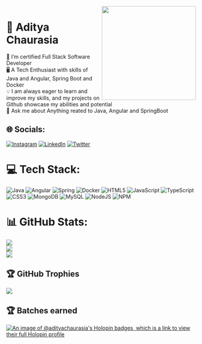 <img src="https://res.cloudinary.com/dduwkdctl/image/upload/v1672908980/Chaurasiaaditya.in/stickers%20github/ship_yd0kri_tpz0sf.jpg" width="250px" align="right">


# 💫 Aditya Chaurasia



🚀 I’m certified Full Stack Software Developer<br>
🖥️ A Tech Enthusiast with skills of Java and Angular, Spring Boot and Docker<br>
💡 I am always eager to learn and improve my skills, and my projects on Github showcase my abilities and potential<br>
💬 Ask me about Anything reated to Java, Angular and SpringBoot <br>



## 🌐 Socials:
[![Instagram](https://img.shields.io/badge/Instagram-%23E4405F.svg?logo=Instagram&logoColor=white)](https://instagram.com/mr._adi._) [![LinkedIn](https://img.shields.io/badge/LinkedIn-%230077B5.svg?logo=linkedin&logoColor=white)](https://linkedin.com/in/chaurasiaaditya) [![Twitter](https://img.shields.io/badge/Twitter-%231DA1F2.svg?logo=Twitter&logoColor=white)](https://twitter.com/ChaurasiAditya) 


# 💻 Tech Stack:
![Java](https://img.shields.io/badge/java-%23ED8B00.svg?style=for-the-badge&logo=java&logoColor=white) ![Angular](https://img.shields.io/badge/angular-%23DD0031.svg?style=for-the-badge&logo=angular&logoColor=white) ![Spring](https://img.shields.io/badge/spring-%236DB33F.svg?style=for-the-badge&logo=spring&logoColor=white) ![Docker](https://img.shields.io/badge/docker-%230db7ed.svg?style=for-the-badge&logo=docker&logoColor=white) ![HTML5](https://img.shields.io/badge/html5-%23E34F26.svg?style=for-the-badge&logo=html5&logoColor=white) ![JavaScript](https://img.shields.io/badge/javascript-%23323330.svg?style=for-the-badge&logo=javascript&logoColor=%23F7DF1E) ![TypeScript](https://img.shields.io/badge/typescript-%23007ACC.svg?style=for-the-badge&logo=typescript&logoColor=white) ![CSS3](https://img.shields.io/badge/css3-%231572B6.svg?style=for-the-badge&logo=css3&logoColor=white)  ![MongoDB](https://img.shields.io/badge/MongoDB-%234ea94b.svg?style=for-the-badge&logo=mongodb&logoColor=white) ![MySQL](https://img.shields.io/badge/mysql-%2300f.svg?style=for-the-badge&logo=mysql&logoColor=white)  ![NodeJS](https://img.shields.io/badge/node.js-6DA55F?style=for-the-badge&logo=node.js&logoColor=white) ![NPM](https://img.shields.io/badge/NPM-%23000000.svg?style=for-the-badge&logo=npm&logoColor=white)
# 📊 GitHub Stats:
![](https://github-readme-stats.vercel.app/api?username=ChaurasiaAditya&theme=shades-of-purple&hide_border=false&include_all_commits=true&count_private=true)<br/>
![](https://github-readme-streak-stats.herokuapp.com/?user=ChaurasiaAditya&theme=shades-of-purple&hide_border=false)<br/>
![](https://github-readme-stats.vercel.app/api/top-langs/?username=ChaurasiaAditya&theme=shades-of-purple&hide_border=false&include_all_commits=true&count_private=true&layout=compact)

## 🏆 GitHub Trophies
![](https://github-profile-trophy.vercel.app/?username=ChaurasiaAditya&theme=radical&no-frame=false&no-bg=false&margin-w=4)

## 🏆 Batches earned
<!-- <img src="https://res.cloudinary.com/dduwkdctl/image/upload/v1669735270/Chaurasiaaditya.in/stickers%20github/sticker1_eg3ovg.webp" width="150px"> <img src="https://res.cloudinary.com/dduwkdctl/image/upload/v1669735270/Chaurasiaaditya.in/stickers%20github/sticker_2_mihjr9.webp" width="150px"> <img src="https://res.cloudinary.com/dduwkdctl/image/upload/v1669735601/Chaurasiaaditya.in/stickers%20github/sticker_3_xhwk4y.webp" width="150px"> -->

[![An image of @adityachaurasia's Holopin badges, which is a link to view their full Holopin profile](https://holopin.me/adityachaurasia)](https://holopin.io/@adityachaurasia)

<!-- Proudly created with GPRM ( https://gprm.itsvg.in ) -->
